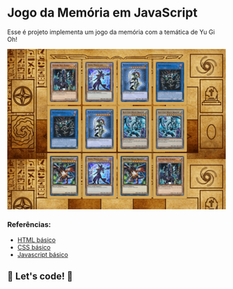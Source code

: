 # Jogo da Memória em JavaScript

Esse é projeto implementa um jogo da memória com a temática de Yu Gi Oh!

![screenshot](screenshot.png?raw=true 'screenshot')

### Referências:

- [HTML básico](https://www.w3schools.com/html/)
- [CSS básico](https://developer.mozilla.org/pt-BR/docs/Web/CSS)
- [Javascript básico](https://developer.mozilla.org/pt-BR/docs/Web/JavaScript)

## 🚀 Let's code! 🚀

